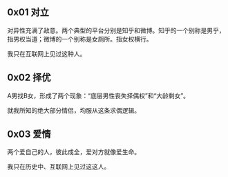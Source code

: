 ## 0x01 对立

对异性充满了敌意。两个典型的平台分别是知乎和微博。知乎的一个别称是男乎，指男权当道；微博的一个别称是女厕所。指女权横行。

我只在互联网上见过这种人。

## 0x02 择优

A男找B女，形成了两个现象：“底层男性丧失择偶权”和“大龄剩女”。

就我所知的绝大部分情侣，均服从这条求偶逻辑。

## 0x03 爱情

两个爱自己的人，彼此成全，爱对方就像爱生命。

我只在历史中、互联网上见过这这人。




